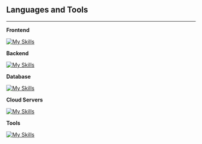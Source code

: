 ## Languages and Tools
---
**Frontend**  

[![My Skills](https://skillicons.dev/icons?i=js,react,nextjs,tailwind,md)](https://skillicons.dev)  

**Backend**  

[![My Skills](https://skillicons.dev/icons?i=nodejs)](https://skillicons.dev)  

**Database**  

[![My Skills](https://skillicons.dev/icons?i=supabase)](https://skillicons.dev)  

**Cloud Servers**  

[![My Skills](https://skillicons.dev/icons?i=vercel,gcp)](https://skillicons.dev)  

**Tools**  

[![My Skills](https://skillicons.dev/icons?i=vscode,npm,postman,notion,figma,webflow)](https://skillicons.dev)  
